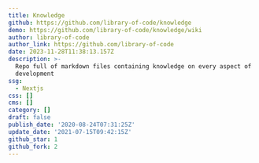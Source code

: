 ```yaml
---
title: Knowledge
github: https://github.com/library-of-code/knowledge
demo: https://github.com/library-of-code/knowledge/wiki
author: library-of-code
author_link: https://github.com/library-of-code
date: 2023-11-28T11:38:13.157Z
description: >-
  Repo full of markdown files containing knowledge on every aspect of
  development
ssg:
  - Nextjs
css: []
cms: []
category: []
draft: false
publish_date: '2020-08-24T07:31:25Z'
update_date: '2021-07-15T09:42:15Z'
github_star: 1
github_fork: 2
---
```

